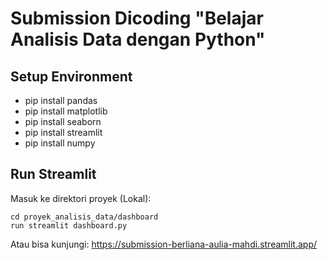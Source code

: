 # Submission Dicoding "Belajar Analisis Data dengan Python"

## Setup Environment
- pip install pandas
- pip install matplotlib
- pip install seaborn
- pip install streamlit
- pip install numpy

## Run Streamlit
Masuk ke direktori proyek (Lokal):
```
cd proyek_analisis_data/dashboard
run streamlit dashboard.py

```
Atau bisa kunjungi: https://submission-berliana-aulia-mahdi.streamlit.app/

